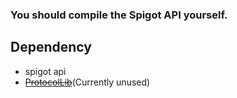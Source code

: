 ### You should compile the Spigot API yourself.

## Dependency
- spigot api
- ~~[ProtocolLib](https://github.com/aadnk/ProtocolLib)~~(Currently unused)
